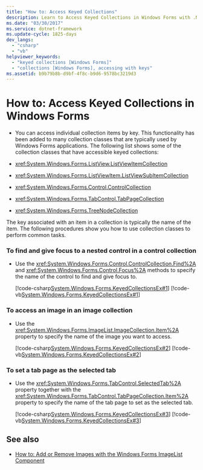 ```yaml
---
title: "How to: Access Keyed Collections"
description: Learn to Access Keyed Collections in Windows Forms with .NET Framework 4.8 - ListView, Control, TabControl, and more. Boost your app's functionality.
ms.date: "03/30/2017"
ms.service: dotnet-framework
ms.update-cycle: 1825-days
dev_langs:
  - "csharp"
  - "vb"
helpviewer_keywords:
  - "keyed collections [Windows Forms]"
  - "collections [Windows Forms], accessing with keys"
ms.assetid: b9b79b8b-d9bf-4f8c-b9d6-9578bc3219d3
---
```

# How to: Access Keyed Collections in Windows Forms

- You can access individual collection items by key. This functionality has been added to many collection classes that are typically used by Windows Forms applications. The following list shows some of the collection classes that have accessible keyed collections:

- <xref:System.Windows.Forms.ListView.ListViewItemCollection>

- <xref:System.Windows.Forms.ListViewItem.ListViewSubItemCollection>

- <xref:System.Windows.Forms.Control.ControlCollection>

- <xref:System.Windows.Forms.TabControl.TabPageCollection>

- <xref:System.Windows.Forms.TreeNodeCollection>

The key associated with an item in a collection is typically the name of the item. The following procedures show you how to use collection classes to perform common tasks.

### To find and give focus to a nested control in a control collection

- Use the <xref:System.Windows.Forms.Control.ControlCollection.Find%2A> and <xref:System.Windows.Forms.Control.Focus%2A> methods to specify the name of the control to find and give focus to.

     [!code-csharp[System.Windows.Forms.KeyedCollectionsEx#1](~/samples/snippets/csharp/VS_Snippets_Winforms/System.Windows.Forms.KeyedCollectionsEx/CS/Form1.cs#1)]
     [!code-vb[System.Windows.Forms.KeyedCollectionsEx#1](~/samples/snippets/visualbasic/VS_Snippets_Winforms/System.Windows.Forms.KeyedCollectionsEx/VB/Form1.vb#1)]

### To access an image in an image collection

- Use the <xref:System.Windows.Forms.ImageList.ImageCollection.Item%2A> property to specify the name of the image you want to access.

     [!code-csharp[System.Windows.Forms.KeyedCollectionsEx#2](~/samples/snippets/csharp/VS_Snippets_Winforms/System.Windows.Forms.KeyedCollectionsEx/CS/Form1.cs#2)]
     [!code-vb[System.Windows.Forms.KeyedCollectionsEx#2](~/samples/snippets/visualbasic/VS_Snippets_Winforms/System.Windows.Forms.KeyedCollectionsEx/VB/Form1.vb#2)]

### To set a tab page as the selected tab

- Use the <xref:System.Windows.Forms.TabControl.SelectedTab%2A> property together with the <xref:System.Windows.Forms.TabControl.TabPageCollection.Item%2A> property to specify the name of the tab page to set as the selected tab.

     [!code-csharp[System.Windows.Forms.KeyedCollectionsEx#3](~/samples/snippets/csharp/VS_Snippets_Winforms/System.Windows.Forms.KeyedCollectionsEx/CS/Form1.cs#3)]
     [!code-vb[System.Windows.Forms.KeyedCollectionsEx#3](~/samples/snippets/visualbasic/VS_Snippets_Winforms/System.Windows.Forms.KeyedCollectionsEx/VB/Form1.vb#3)]

## See also

- [How to: Add or Remove Images with the Windows Forms ImageList Component](how-to-add-or-remove-images-with-the-windows-forms-imagelist-component.md)
